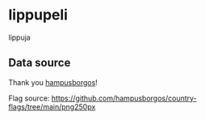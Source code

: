 # lippupeli
lippuja


## Data source

Thank you [hampusborgos](https://github.com/hampusborgos)!

Flag source: https://github.com/hampusborgos/country-flags/tree/main/png250px